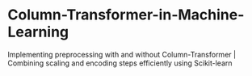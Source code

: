 # Column-Transformer-in-Machine-Learning
Implementing preprocessing with and without Column-Transformer | Combining scaling and encoding steps efficiently using Scikit-learn
